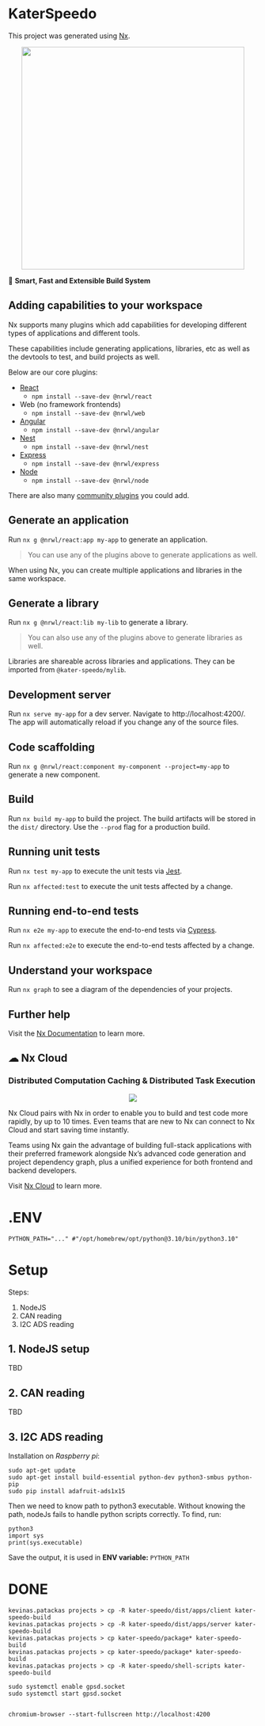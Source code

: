 # KaterSpeedo

This project was generated using [Nx](https://nx.dev).

<p style="text-align: center;"><img src="https://raw.githubusercontent.com/nrwl/nx/master/images/nx-logo.png" width="450"></p>

🔎 **Smart, Fast and Extensible Build System**

## Adding capabilities to your workspace

Nx supports many plugins which add capabilities for developing different types of applications and different tools.

These capabilities include generating applications, libraries, etc as well as the devtools to test, and build projects as well.

Below are our core plugins:

- [React](https://reactjs.org)
  - `npm install --save-dev @nrwl/react`
- Web (no framework frontends)
  - `npm install --save-dev @nrwl/web`
- [Angular](https://angular.io)
  - `npm install --save-dev @nrwl/angular`
- [Nest](https://nestjs.com)
  - `npm install --save-dev @nrwl/nest`
- [Express](https://expressjs.com)
  - `npm install --save-dev @nrwl/express`
- [Node](https://nodejs.org)
  - `npm install --save-dev @nrwl/node`

There are also many [community plugins](https://nx.dev/community) you could add.

## Generate an application

Run `nx g @nrwl/react:app my-app` to generate an application.

> You can use any of the plugins above to generate applications as well.

When using Nx, you can create multiple applications and libraries in the same workspace.

## Generate a library

Run `nx g @nrwl/react:lib my-lib` to generate a library.

> You can also use any of the plugins above to generate libraries as well.

Libraries are shareable across libraries and applications. They can be imported from `@kater-speedo/mylib`.

## Development server

Run `nx serve my-app` for a dev server. Navigate to http://localhost:4200/. The app will automatically reload if you change any of the source files.

## Code scaffolding

Run `nx g @nrwl/react:component my-component --project=my-app` to generate a new component.

## Build

Run `nx build my-app` to build the project. The build artifacts will be stored in the `dist/` directory. Use the `--prod` flag for a production build.

## Running unit tests

Run `nx test my-app` to execute the unit tests via [Jest](https://jestjs.io).

Run `nx affected:test` to execute the unit tests affected by a change.

## Running end-to-end tests

Run `nx e2e my-app` to execute the end-to-end tests via [Cypress](https://www.cypress.io).

Run `nx affected:e2e` to execute the end-to-end tests affected by a change.

## Understand your workspace

Run `nx graph` to see a diagram of the dependencies of your projects.

## Further help

Visit the [Nx Documentation](https://nx.dev) to learn more.

## ☁ Nx Cloud

### Distributed Computation Caching & Distributed Task Execution

<p style="text-align: center;"><img src="https://raw.githubusercontent.com/nrwl/nx/master/images/nx-cloud-card.png"></p>

Nx Cloud pairs with Nx in order to enable you to build and test code more rapidly, by up to 10 times. Even teams that are new to Nx can connect to Nx Cloud and start saving time instantly.

Teams using Nx gain the advantage of building full-stack applications with their preferred framework alongside Nx’s advanced code generation and project dependency graph, plus a unified experience for both frontend and backend developers.

Visit [Nx Cloud](https://nx.app/) to learn more.

# .ENV

```
PYTHON_PATH="..." #"/opt/homebrew/opt/python@3.10/bin/python3.10"
```

# Setup

Steps:

1. NodeJS
2. CAN reading
3. I2C ADS reading

## 1. NodeJS setup

TBD

## 2. CAN reading

TBD

## 3. I2C ADS reading

Installation on _Raspberry pi_:

```
sudo apt-get update
sudo apt-get install build-essential python-dev python3-smbus python-pip
sudo pip install adafruit-ads1x15
```

Then we need to know path to python3 executable. Without knowing the path, nodeJs fails to handle python scripts correctly. To find, run:

```
python3
import sys
print(sys.executable)
```

Save the output, it is used in **ENV variable:** `PYTHON_PATH`

# DONE

```
kevinas.patackas projects > cp -R kater-speedo/dist/apps/client kater-speedo-build
kevinas.patackas projects > cp -R kater-speedo/dist/apps/server kater-speedo-build
kevinas.patackas projects > cp kater-speedo/package* kater-speedo-build
kevinas.patackas projects > cp kater-speedo/package* kater-speedo-build
kevinas.patackas projects > cp -R kater-speedo/shell-scripts kater-speedo-build

sudo systemctl enable gpsd.socket
sudo systemctl start gpsd.socket


chromium-browser --start-fullscreen http://localhost:4200

```
